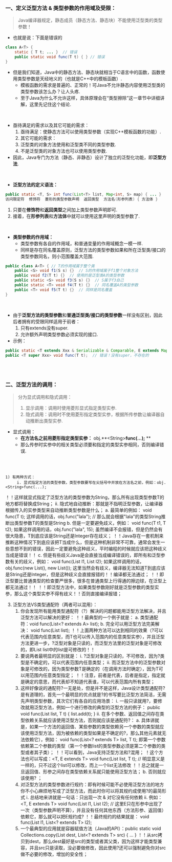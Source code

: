 ### 一、定义泛型方法 & 类型参数的作用域及受限：
> Java编译器规定，静态成员（静态方法、静态块）不能使用泛型类的类型参数！

- 也就是说：下面是错误的

```Java
class A<T> {
    static { T t; ... }  // 错误
	public static void func(T t) { } // 错误
}
```

- 但是我们知道，Java中的静态方法、静态块就相当于C语言中的函数，函数使用类型参数是天经地义的（也就是C++中的模板函数）.
  - 模板函数的需求是普遍的、正常的！可Java不允许静态内容使用泛型类的类型参数该怎么办？让人头疼.
  - 至于Java为什么不允许这样，具体原理会在“类型擦除”这一章节中详细讲解，这里先记住这个结论.

<br>

- 亟待满足的需求以及其它可能的需求：
  1. 亟待满足：使静态方法可以使用类型参数（实现C++模板函数的功能）.
  2. 其它可能的需求：
    1. 泛型类的对象方法使用和泛型类不同的类型参数.
    2. 不是泛型类的对象方法也可以使用类型参数.
- 因此，Java专门为方法（静态、非静态）设计了独立的泛型化功能，即**泛型方法**.

<br>

- **泛型方法的定义语法：**

```Java
public static <T, S> int func(List<T> list, Map<int, S> map) { ... }
访问限定符  修饰符  菱形的类型参数声明  返回类型  方法名(形参列表) { 方法体 }
```

1. 只要在**修饰符**和**返回类型**之间加上类型参数声明即可.
2. 接着，在**形参列表**和**方法体**中就可以使用这里声明的类型参数了.

<br>

- **类型参数的作用域：**
  - 类型参数有各自的作用域，和普通变量的作用域概念一模一样.
  - 同样是存在同名覆盖原则，泛型方法的类型参数如果和所在泛型类/接口的类型参数同名，则小范围覆盖大范围.

```Java
public class A<T> { // T的作用域属于整个类
    public <S> void f1(S s) {}  // S的作用域属于f1整个对象方法
    public void f2(T t) {}  // 使用的是泛型类A的类型参数
    public static <S> void f3(S s) {}  // S属于f3自己
    public static <T> void f4(T t) {}  // 同名覆盖A的类型参数
    public <T> void f5(T t) {}  // 同样是同名覆盖
}
```

<br>

- 由于**泛型方法的类型参数**和**普通泛型类/接口的类型参数**一样没有区别，因此后者拥有的受限同样适用于前者：
  1. 只有extends没有super.
  2. 允许额外声明类型参数必须实现的接口.
- 示例：

```Java
public static <T extends Xxx & Serializable & Comparable, E extends Map> void func(List<T> list);  // 正确
public <T super Xxx> void func(T t);  // 错误！没有super，不存在的
```

<br><br>

### 二、泛型方法的调用：
> 分为显式调用和隐式调用：
>   1. 显示调用：调用时使用菱形显式指定类型实参.
>   2. 隐式调用：调用时不使用菱形指定类型实参，根据所传参数让编译器自动推断出类型实参.

- 显式调用：
  - **在方法名之前用菱形指定类型实参：**  obj.**\<String\>**func(...);** **
  - 那么传参时实参中的相关类型必须要和指定的类型实参相同，否则编译错误.

<br><br>

    1) 有两种方式：
         i. 显式指定方法的类型参数，类型参数要写在尖括号中并放在方法名之前，例如：obj.<String>func(...);
！！这样就显式指定了泛型方法的类型参数为String，那么所有出现类型参数T的地方都将替换成String；
         ii. 隐式地自动推断：那就是不指明泛型参数，让编译器根据传入的实参类型来自动推断类型参数是什么；
             a. 最简单的例如：<T> void func(T t);  这样调用的话，obj.func("lala");   // 那么就会根据"lala"的类型String推断出类型参数T的类型是String
             b. 但是一定要避免歧义，例如：<T> void func(T t1, T t2);  如果这样调用的话，obj.func("lala", 15); 虽然编译不会报错，但是仍然会有很大隐患，T到底应该是String还是Integer存在歧义；
！！Java存在一套机制来推断这种情况下到底应该把T当成什么，但是这种机制非常不可靠，通常会发生一些意想不到的错误，因此一定要避免这种歧义，平时编程的时候就应该把这种歧义当成是错误！！
             c. 但是有些歧义Java是会直接当成编译错误的，即所有和泛型参数有关的歧义，例如：<T> void func(List<T> l1, List<T> l2); 如果这样调用的话，obj.func(new List<String>(), new List<Integer>()); 这里当然会有歧义，编译器无法知道T到底应该是String还是Integer，但是这种歧义会直接报错的！！编译都无法通过；
！！即泛型要比普通类型的检查要严很多，很多在普通类型上行得通的擦边球，在泛型上都无法通过！！
！！即泛型方法中，如果类型参数刚好就是泛型参数的类型实参，那么这个类型实参不得有歧义！！否则直接编译报错；

3. 泛型方法VS类型通配符（两者可以混用）：
    1) 你会发现所有能用类型通配符（?）解决的问题都能用泛型方法解决，并且泛型方法可以解决的更好：
         ！！最典型的一个例子就是：
            a. 类型通配符：void func(List<? extends A> list);
            b. 完全可以用泛型方法完美解决：<T extends A> void func(List<T> list);
！！上面两种方法可以达到相同的效果（?可以代表范围内任意类型，而T也可以传入范围内的任意类型实参），并且泛型方法更进一步，?泛型对象是只读的，而泛型方法里的泛型对象是可修改的，即List<T> list中的list是可修改的！！
    2) 要说两者最明显的区别就是：
         i. ?泛型对象是只读的，不可修改，因为?类型是不确定的，可以代表范围内任意类型；
         ii. 而泛型方法中的泛型参数对象是可修改的，因为类型参数T是确定的（在调用方法时确定），因为T可以用范围内任意类型指定；
！！注意，前者是代表，后者是指定，指定就是确定的意思，而代表却不知道代表谁，可以代表范围内所有类型；
    3) 这样好像说的通配符?一无是处，但是并不是这样，Java设计类型通配符?是有道理的，首先一个最明显的优点就是?的书写要比泛型方法简洁，无需先声明类型参数，其次它们有各自的应用场景：
         i. 一般只读就用?，要修改就用泛型方法，例如一个进行修改的典型的泛型方法的例子：
public <T> void func(List<T> list, T t) {
	list.add(t);
}
         ii. 在多个参数、返回值之间存在类型依赖关系就应该使用泛型方法，否则就应该是通配符?：
             a. 具体讲就是，如果一个方法的返回值、某些参数的类型依赖另一个参数的类型就应该使用泛型方法，因为被依赖的类型如果是不确定的?，那么其他元素就无法依赖它），例如：<T> void func(List<? extends T> list, T t);  即第一个参数依赖第二个参数的类型（第一个参数list的类型参数必须是第二个参数的类型或者其子类）；
！！可以看到，Java支持泛型方法和?混用；
！这个方法也可以写成：<T, E extends T> void func(List<E> list, T t);  // 明显意义是一样的，只不过这个list可以修改，而上一个list无法修改
！！总之就是一旦返回值、形参之间存在类型依赖关系就只能使用泛型方法；
             b. 否则就应该使用? ；
    4) 对泛型方法的类型参数进行规约：即有时候可能不必使用泛型方法的地方你不小心麻烦地写成了泛型方法，而此时你可以将其规约成使用?的最简形式
         i. 总结地来讲就是一句话：只出现一次 & 对它没有任何依赖
         ii. 例如：<T, E extends T> void func(List<T> l1, List<E> l2);  // 这里E只在形参中出现了一次（类型参数声明不算），并且没有任何其他东西（方法形参、返回值）依赖它，那么就可以把E规约成?
！！最终规约的结果就是：<T> void func(List<T> l1, List<? extends T> l2);
    5) 一个最典型的应用就是容器赋值方法（Java的API）：public static <T> void Collections.copy(List<T> dest, List<? extends T> src) { ... }
！！从src拷贝到dest，那么dest最好是src的类型或者其父类，因为这样才能类型兼容，并且src只是读取，没必要做修改，因此使用?还可以强制避免你对src做不必要的修改，增加的安全性；

